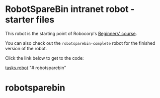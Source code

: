 # RobotSpareBin intranet robot - starter files

This robot is the starting point of Robocorp's [Beginners' course](https://robocorp.com/docs/courses/beginners-course).

You can also check out the `robotsparebin-complete` robot for the finished version of the robot.

Click the link below to get to the code:

[tasks.robot](./tasks.robot)
"# robotsparebin" 
# robotsparebin
